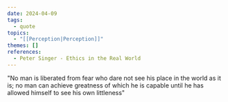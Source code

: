 ```yaml
---
date: 2024-04-09
tags:
  - quote
topics:
  - "[[Perception|Perception]]"
themes: []
references:
  - Peter Singer - Ethics in the Real World
---
```


"No man is liberated from fear who dare not see his place in the world as it is; no man can achieve greatness of which he is capable until he has allowed himself to see his own littleness"